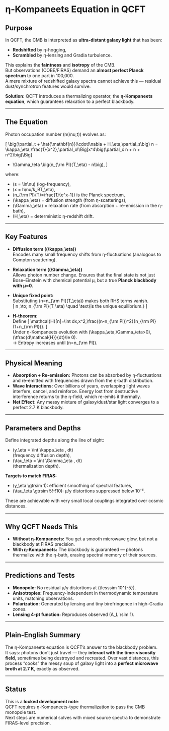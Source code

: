 # η-Kompaneets Equation in QCFT

## Purpose
In QCFT, the CMB is interpreted as **ultra-distant galaxy light** that has been:
- **Redshifted** by η-hogging,
- **Scrambled** by η-lensing and Gradia turbulence.

This explains the **faintness** and **isotropy** of the CMB.  
But observations (COBE/FIRAS) demand an **almost perfect Planck spectrum** to one part in 100,000.  
A mere mixture of redshifted galaxy spectra cannot achieve this — residual dust/synchrotron features would survive.

**Solution:** QCFT introduces a thermalizing operator, the **η-Kompaneets equation**, which guarantees relaxation to a perfect blackbody.

---

## The Equation

Photon occupation number \(n(\nu,t)\) evolves as:

\[
\big(\partial_t + \hat{\mathbf{n}}\!\cdot\!\nabla + H_\eta\,\partial_s\big) n
= \kappa_\eta\,\frac{1}{x^2}\,\partial_x\!\Big[x^4\big(\partial_x n + n + n^2\big)\Big]
+ \Gamma_\eta \big(n_{\rm Pl}(T_\eta) - n\big),
\]

where:

- \(s = \ln\nu\) (log-frequency),
- \(x = h\nu/k_BT_\eta\),
- \(n_{\rm Pl}(T)=\frac{1}{e^x-1}\) is the Planck spectrum,
- \(\kappa_\eta\) = diffusion strength (from η-scatterings),
- \(\Gamma_\eta\) = relaxation rate (from absorption + re-emission in the η-bath),
- \(H_\eta\) = deterministic η-redshift drift.

---

## Key Features

- **Diffusion term (\(\kappa_\eta\))**  
  Encodes many small frequency shifts from η-fluctuations (analogous to Compton scattering).

- **Relaxation term (\(\Gamma_\eta\))**  
  Allows photon number change. Ensures that the final state is not just Bose–Einstein with chemical potential μ, but a true **Planck blackbody with μ=0**.

- **Unique fixed point:**  
  Substituting \(n=n_{\rm Pl}(T_\eta)\) makes both RHS terms vanish.  
  \[
  n \;\to\; n_{\rm Pl}(T_\eta) \quad \text{is the unique equilibrium.}
  \]

- **H-theorem:**  
  Define
  \[
  \mathcal{H}[n]=\int dx\,x^2\,\frac{(n-n_{\rm Pl})^2}{n_{\rm Pl}(1+n_{\rm Pl})}.
  \]  
  Under η-Kompaneets evolution with \(\kappa_\eta,\Gamma_\eta>0\), \(\tfrac{d\mathcal{H}}{dt}\le 0\).  
  → Entropy increases until \(n=n_{\rm Pl}\).

---

## Physical Meaning

- **Absorption + Re-emission:** Photons can be absorbed by η-fluctuations and re-emitted with frequencies drawn from the η-bath distribution.
- **Wave Interactions:** Over billions of years, overlapping light waves interfere, cancel, and reinforce. Energy lost from destructive interference returns to the η-field, which re-emits it thermally.
- **Net Effect:** Any messy mixture of galaxy/dust/star light converges to a perfect 2.7 K blackbody.

---

## Parameters and Depths

Define integrated depths along the line of sight:

- \(y_\eta = \int \kappa_\eta \, dt\)  
  (frequency diffusion depth),
- \(\tau_\eta = \int \Gamma_\eta \, dt\)  
  (thermalization depth).

**Targets to match FIRAS:**
- \(y_\eta \gtrsim 1\): efficient smoothing of spectral features,
- \(\tau_\eta \gtrsim 5\!-\!10\): μ/y distortions suppressed below 10⁻⁵.

These are achievable with very small local couplings integrated over cosmic distances.

---

## Why QCFT Needs This

- **Without η-Kompaneets:** You get a smooth microwave glow, but not a blackbody at FIRAS precision.  
- **With η-Kompaneets:** The blackbody is guaranteed — photons thermalize with the η-bath, erasing spectral memory of their sources.

---

## Predictions and Tests

- **Monopole:** No residual μ/y distortions at \(\lesssim 10^{-5}\).  
- **Anisotropies:** Frequency-independent in thermodynamic temperature units, matching observations.  
- **Polarization:** Generated by lensing and tiny birefringence in high-Gradia zones.  
- **Lensing 4-pt function:** Reproduces observed \(A_L \sim 1\).

---

## Plain-English Summary
The η-Kompaneets equation is QCFT’s answer to the blackbody problem.  
It says: photons don’t just travel — they **interact with the time-viscosity field**, sometimes being destroyed and recreated. Over vast distances, this process “cooks” the messy soup of galaxy light into a **perfect microwave broth at 2.7 K**, exactly as observed.

---

## Status
This is a **locked development note**:  
QCFT requires η-Kompaneets-type thermalization to pass the CMB monopole test.  
Next steps are numerical solves with mixed source spectra to demonstrate FIRAS-level precision.
